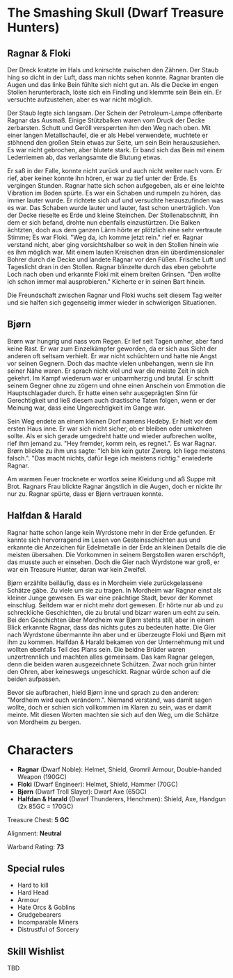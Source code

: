 # The Smashing Skull (Dwarf Treasure Hunters)

## Ragnar & Floki

Der Dreck kratzte im Hals und knirschte zwischen den Zähnen. Der Staub hing so
dicht in der Luft, dass man nichts sehen konnte. Ragnar branten die Augen und
das linke Bein fühlte sich nicht gut an. Als die Decke im engen Stollen
herunterbrach, löste sich ein Findling und klemmte sein Bein ein. Er versuchte
aufzustehen, aber es war nicht möglich.

Der Staub legte sich langsam. Der Schein der Petroleum-Lampe offenbarte Ragnar
das Ausmaß. Einige Stützbalken waren vom Druck der Decke zerbarsten. Schutt und
Geröll versperrten ihm den Weg nach oben. Mit einer langen Metallschaufel, die er
als Hebel verwendete, wuchtete er stöhnend den großen Stein etwas zur Seite, um
sein Bein herauszusiehen. Es war nicht gebrochen, aber blutete stark. Er band
sich das Bein mit einem Lederriemen ab, das verlangsamte die Blutung etwas.

Er saß in der Falle, konnte nicht zurück und auch nicht weiter nach vorn. Er
rief, aber keiner konnte ihn hören, er war zu tief unter der Erde. Es vergingen
Stunden. Ragnar hatte sich schon aufgegeben, als er eine leichte Vibration im Boden
spürte. Es war ein Schaben und rumpeln zu hören, das immer lauter wurde. Er
richtete sich auf und versuchte herauszufinden was es war. Das Schaben wurde
lauter und lauter, fast schon unerträglich. Von der Decke rieselte es Erde und
kleine Steinchen. Der Stollenabschnitt, ihn dem er sich befand, drohte nun
ebenfalls einzustürtzen. Die Balken ächtzten, doch aus dem ganzen Lärm hörte er
plötzlich eine sehr vertraute Stimme; Es war Floki. "Weg da, ich komme jetzt
rein." rief er. Ragnar verstand nicht, aber ging vorsichtshalber so weit in den
Stollen hinein wie es ihm möglich war. Mit einem lauten Kreischen dran ein
überdimensionaler Bohrer durch die Decke und landete Ragnar vor den Füßen.
Frische Luft und Tageslicht dran in den Stollen. Ragnar blinzelte durch das eben
gebohrte Loch nach oben und erkannte Floki mit einem breiten Grinsen. "Den wollte
ich schon immer mal ausprobieren." Kicherte er in seinen Bart hinein.

Die Freundschaft zwischen Ragnar und Floki wuchs seit diesem Tag weiter und sie
halfen sich gegenseitig immer wieder in schwierigen Situationen.

## Bjørn

Brørn war hungrig und nass vom Regen. Er lief seit Tagen umher, aber fand keine
Rast. Er war zum Einzelkämpfer geworden, da er sich aus Sicht der anderen oft
seltsam verhielt. Er war nicht schüchtern und hatte nie Angst vor seinen
Gegnern. Doch das machte vielen unbehangen, wenn sie ihn seiner Nähe waren. Er
sprach nicht viel und war die meiste Zeit in sich gekehrt. Im Kampf wiederum
war er unbarmherzig und brutal. Er schnitt seinem Gegner ohne zu zögern und
ohne einen Anschein von Emmotion die Hauptschlagader durch. Er hatte einen sehr
ausgeprägten Sinn für Gerechtigkeit und ließ diesem auch drastische Taten
folgen, wenn er der Meinung war, dass eine Ungerechtigkeit im Gange war.

Sein Weg endete an einem kleinen Dorf namens Hedeby. Er hielt vor dem ersten
Haus inne. Er war sich nicht sicher, ob er bleiben oder umkehren sollte. Als er
sich gerade umgedreht hatte und wieder aufbrechen wollte, rief ihm jemand zu. "Hey
fremder, komm rein, es regnet.". Es war Ragnar. Brørn blickte zu ihm uns sagte:
"Ich bin kein guter Zwerg. Ich liege meistens falsch.". "Das macht nichts, dafür
liege ich meistens richtig." erwiederte Ragnar.

Am warmen Feuer trocknete er wortlos seine Kleidung und aß Suppe mit Brot.
Ragnars Frau blickte Ragnar ängstlich in die Augen, doch er nickte ihr nur zu.
Ragnar spürte, dass er Bjørn vertrauen konnte.

## Halfdan & Harald

Ragnar hatte schon lange kein Wyrdstone mehr in der Erde gefunden. Er kannte sich
hervorragend im Lesen von Gesteinsschichten aus und erkannte die Anzeichen für
Edelmetalle in der Erde an kleinen Details die die meisten übersahen. Die
Vorkommen in seinem Bergstollen waren erschöpft, das musste auch er einsehen.
Doch die Gier nach Wyrdstone war groß, er war ein Treasure Hunter, daran war
kein Zweifel.

Bjørn erzählte beiläufig, dass es in Mordheim viele zurückgelassene Schätze
gäbe. Zu viele um sie zu tragen. In Mordheim war Ragnar einst als kleiner Junge
gewesen. Es war eine prächtige Stadt, bevor der Kommet einschlug. Seitdem war
er nicht mehr dort gewesen. Er hörte nur ab und zu schreckliche Geschichten, die zu
brutal und bizarr waren um echt zu sein. Bei den Geschichten über Mordheim
war Bjørn stehts still, aber in einem Blick erkannte Ragnar, dass das nichts
gutes zu bedeuten hatte. Die Gier nach Wyrdstone übermannte ihn aber und er
überzeugte Floki und Bjørn mit ihm zu kommen. Halfdan & Harald bekamen von der
Unternehmung mit und wollten ebenfalls Teil des Plans sein. Die beidne Brüder
waren unzertrennlich und machten alles gemeinsam. Das kam Ragnar gelegen, denn
die beiden waren ausgezeichnete Schützen. Zwar noch grün hinter den Ohren, aber
keineswegs ungeschickt. Ragnar würde schon auf die beiden aufpassen.

Bevor sie aufbrachen, hield Bjørn inne und sprach zu den anderen: "Mordheim
wird euch verändern.". Niemand verstand, was damit sagen wollte, doch er schien
sich vollkommen im Klaren zu sein, was er damit meinte. Mit diesen Worten
machten sie sich auf den Weg, um die Schätze von Mordheim zu bergen.

# Characters

* **Ragnar** (Dwarf Noble): Helmet, Shield, Gromril Armour, Double-handed Weapon (190GC)
* **Floki** (Dwarf Engineer): Helmet, Shield, Hammer (70GC)
* **Bjørn** (Dwarf Troll Slayer): Dwarf Axe (65GC)
* **Halfdan & Harald** (Dwarf Thunderers, Henchmen): Shield, Axe, Handgun (2x 85GC = 170GC)

Treasure Chest: **5 GC**

Alignment: **Neutral**

Warband Rating: **73**

## Special rules

* Hard to kill
* Hard Head
* Armour
* Hate Orcs & Goblins
* Grudgebearers
* Incomparable Miners
* Distrustful of Sorcery

## Skill Wishlist

TBD
